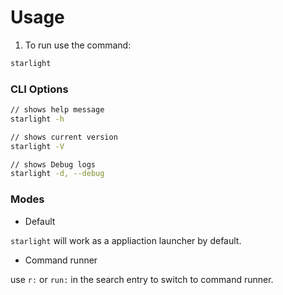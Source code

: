# Usage

1. To run use the command:

``` sh
starlight
```

### CLI Options

``` sh
// shows help message
starlight -h

// shows current version
starlight -V

// shows Debug logs
starlight -d, --debug

```

### Modes

- Default

`starlight` will work as a appliaction launcher by default.

- Command runner

use `r:` or `run:` in the search entry to switch to command runner.
